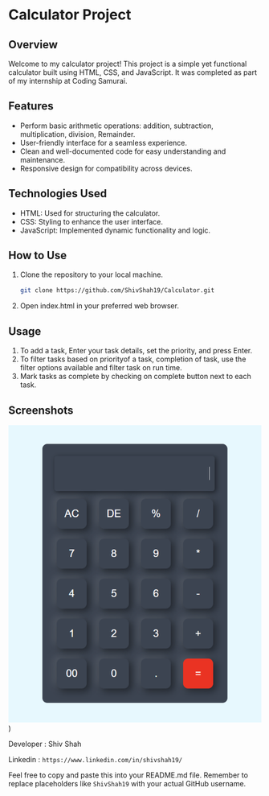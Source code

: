 # Calculator Project

## Overview

Welcome to my calculator project! This project is a simple yet functional calculator built using HTML, CSS, and JavaScript. It was completed as part of my internship at Coding Samurai.

## Features

- Perform basic arithmetic operations: addition, subtraction, multiplication, division, Remainder.
- User-friendly interface for a seamless experience.
- Clean and well-documented code for easy understanding and maintenance.
- Responsive design for compatibility across devices.

## Technologies Used

- HTML: Used for structuring the calculator.
- CSS: Styling to enhance the user interface.
- JavaScript: Implemented dynamic functionality and logic.

## How to Use

1. Clone the repository to your local machine.
   ```bash
   git clone https://github.com/ShivShah19/Calculator.git
   ```
2. Open index.html in your preferred web browser.

## Usage

1. To add a task, Enter your task details, set the priority, and press Enter.
2. To filter tasks based on priorityof a task, completion of task, use the filter options available and filter task on run time.
3. Mark tasks as complete by checking on complete button next to each task.

## Screenshots

![Screenshot](Image/calculator.png))

Developer : Shiv Shah <br>

Linkedin : `https://www.linkedin.com/in/shivshah19/`

Feel free to copy and paste this into your README.md file. Remember to replace placeholders like `ShivShah19` with your actual GitHub username.

